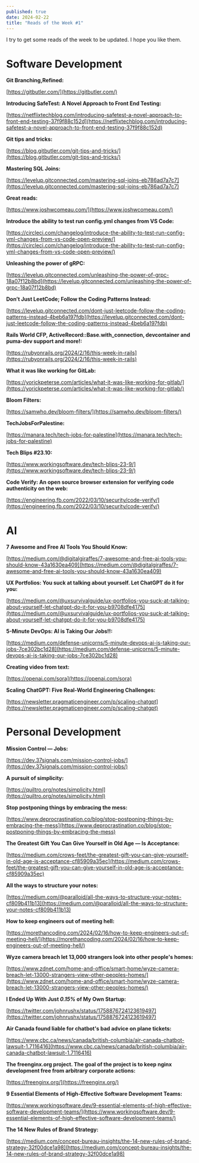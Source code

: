 ```yaml
---
published: true
date: 2024-02-22
title: "Reads of the Week #1"
---
```

I try to get some reads of the week to be updated. I hope you like them.

# Software Development

**Git Branching,Refined:**

[https://gitbutler.com/](https://gitbutler.com/)

**Introducing SafeTest: A Novel Approach to Front End Testing:**

[https://netflixtechblog.com/introducing-safetest-a-novel-approach-to-front-end-testing-37f9f88c152d](https://netflixtechblog.com/introducing-safetest-a-novel-approach-to-front-end-testing-37f9f88c152d)

**Git tips and tricks:**

[https://blog.gitbutler.com/git-tips-and-tricks/](https://blog.gitbutler.com/git-tips-and-tricks/)

**Mastering SQL Joins:**

[https://levelup.gitconnected.com/mastering-sql-joins-eb786ad7a7c7](https://levelup.gitconnected.com/mastering-sql-joins-eb786ad7a7c7)

**Great reads:**

[https://www.joshwcomeau.com/](https://www.joshwcomeau.com/)

**Introduce the ability to test run config.yml changes from VS Code:**

[https://circleci.com/changelog/introduce-the-ability-to-test-run-config-yml-changes-from-vs-code-open-preview/](https://circleci.com/changelog/introduce-the-ability-to-test-run-config-yml-changes-from-vs-code-open-preview/)

**Unleashing the power of gRPC:**

[https://levelup.gitconnected.com/unleashing-the-power-of-grpc-18a07f12b8bd](https://levelup.gitconnected.com/unleashing-the-power-of-grpc-18a07f12b8bd)

**Don’t Just LeetCode; Follow the Coding Patterns Instead:**

[https://levelup.gitconnected.com/dont-just-leetcode-follow-the-coding-patterns-instead-4beb6a197fdb](https://levelup.gitconnected.com/dont-just-leetcode-follow-the-coding-patterns-instead-4beb6a197fdb)

**Rails World CFP, ActiveRecord::Base.with\_connection, devcontainer and puma-dev support and more!:**

[https://rubyonrails.org/2024/2/16/this-week-in-rails](https://rubyonrails.org/2024/2/16/this-week-in-rails)

**What it was like working for GitLab:**

[https://yorickpeterse.com/articles/what-it-was-like-working-for-gitlab/](https://yorickpeterse.com/articles/what-it-was-like-working-for-gitlab/)

**Bloom Filters:**

[https://samwho.dev/bloom-filters/](https://samwho.dev/bloom-filters/)

**TechJobsForPalestine:**

[https://manara.tech/tech-jobs-for-palestine](https://manara.tech/tech-jobs-for-palestine)

**Tech Blips #23.10:**

[https://www.workingsoftware.dev/tech-blips-23-9/](https://www.workingsoftware.dev/tech-blips-23-9/)

**Code Verify: An open source browser extension for verifying code authenticity on the web:**

[https://engineering.fb.com/2022/03/10/security/code-verify/](https://engineering.fb.com/2022/03/10/security/code-verify/)

# AI

**7 Awesome and Free AI Tools You Should Know:**

[https://medium.com/@digitalgiraffes/7-awesome-and-free-ai-tools-you-should-know-43a1630ea409](https://medium.com/@digitalgiraffes/7-awesome-and-free-ai-tools-you-should-know-43a1630ea409)

**UX Portfolios: You suck at talking about yourself. Let ChatGPT do it for you:**

[https://medium.com/@uxsurvivalguide/ux-portfolios-you-suck-at-talking-about-yourself-let-chatgpt-do-it-for-you-b9708dfe4175](https://medium.com/@uxsurvivalguide/ux-portfolios-you-suck-at-talking-about-yourself-let-chatgpt-do-it-for-you-b9708dfe4175)

**5-Minute DevOps: AI is Taking Our Jobs!!:**

[https://medium.com/defense-unicorns/5-minute-devops-ai-is-taking-our-jobs-7ce302bc1d28](https://medium.com/defense-unicorns/5-minute-devops-ai-is-taking-our-jobs-7ce302bc1d28)

**Creating video from text:**

[https://openai.com/sora](https://openai.com/sora)

**Scaling ChatGPT: Five Real-World Engineering Challenges:**

[https://newsletter.pragmaticengineer.com/p/scaling-chatgpt](https://newsletter.pragmaticengineer.com/p/scaling-chatgpt)

# Personal Development

**Mission Control — Jobs:**

[https://dev.37signals.com/mission-control-jobs/](https://dev.37signals.com/mission-control-jobs/)

**A pursuit of simplicity:**

[https://quiltro.org/notes/simplicity.html](https://quiltro.org/notes/simplicity.html)

**Stop postponing things by embracing the mess:**

[https://www.deprocrastination.co/blog/stop-postponing-things-by-embracing-the-mess](https://www.deprocrastination.co/blog/stop-postponing-things-by-embracing-the-mess)

**The Greatest Gift You Can Give Yourself in Old Age — Is Acceptance:**

[https://medium.com/crows-feet/the-greatest-gift-you-can-give-yourself-in-old-age-is-acceptance-cf85909a35ec](https://medium.com/crows-feet/the-greatest-gift-you-can-give-yourself-in-old-age-is-acceptance-cf85909a35ec)

**All the ways to structure your notes:**

[https://medium.com/@paralloid/all-the-ways-to-structure-your-notes-cf809b411b13](https://medium.com/@paralloid/all-the-ways-to-structure-your-notes-cf809b411b13)

**How to keep engineers out of meeting hell:**

[https://morethancoding.com/2024/02/16/how-to-keep-engineers-out-of-meeting-hell/](https://morethancoding.com/2024/02/16/how-to-keep-engineers-out-of-meeting-hell/)

**Wyze camera breach let 13,000 strangers look into other people's homes:**

[https://www.zdnet.com/home-and-office/smart-home/wyze-camera-breach-let-13000-strangers-view-other-peoples-homes/](https://www.zdnet.com/home-and-office/smart-home/wyze-camera-breach-let-13000-strangers-view-other-peoples-homes/)

**I Ended Up With Just _0.15%_ of My Own Startup:**

[https://twitter.com/johnrushx/status/1758876724123619497](https://twitter.com/johnrushx/status/1758876724123619497)

**Air Canada found liable for chatbot's bad advice on plane tickets:**

[https://www.cbc.ca/news/canada/british-columbia/air-canada-chatbot-lawsuit-1.7116416](https://www.cbc.ca/news/canada/british-columbia/air-canada-chatbot-lawsuit-1.7116416)

**The freenginx.org project. The goal of the project is to keep nginx development free from arbitrary corporate actions:**

[https://freenginx.org/](https://freenginx.org/)

**9 Essential Elements of High-Effective Software Development Teams:**

[https://www.workingsoftware.dev/9-essential-elements-of-high-effective-software-development-teams/](https://www.workingsoftware.dev/9-essential-elements-of-high-effective-software-development-teams/)

**The 14 New Rules of Brand Strategy:**

[https://medium.com/concept-bureau-insights/the-14-new-rules-of-brand-strategy-32f00dce1a98](https://medium.com/concept-bureau-insights/the-14-new-rules-of-brand-strategy-32f00dce1a98)